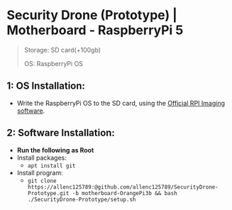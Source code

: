 # Security Drone (Prototype) | Motherboard - RaspberryPi 5

> Storage: SD card(+100gb)
>
> OS: RaspberryPi OS

## 1: OS Installation:
+ Write the RaspberryPi OS to the SD card, using the [Official RPI Imaging software](https://www.raspberrypi.com/software/).

## 2: Software Installation:
+ **Run the following as Root**
+ Install packages:
  +  `apt install git`
+ Install program:
  + `git clone https://allenc125789:@github.com/allenc125789/SecurityDrone-Prototype.git -b motherboard-OrangePi3b && bash ./SecurityDrone-Prototype/setup.sh`
